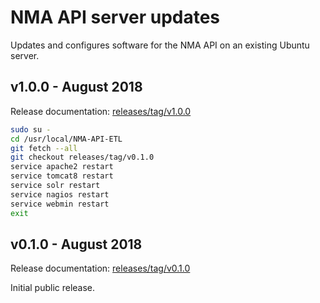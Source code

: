# NMA API server updates

Updates and configures software for the NMA API on an existing Ubuntu server.  

## v1.0.0 - August 2018

Release documentation: [releases/tag/v1.0.0](https://github.com/NationalMuseumAustralia/Collection-API-ETL/releases/tag/v1.0.0)


```sh
sudo su -
cd /usr/local/NMA-API-ETL
git fetch --all
git checkout releases/tag/v0.1.0
service apache2 restart
service tomcat8 restart
service solr restart
service nagios restart
service webmin restart
exit
```

## v0.1.0 - August 2018

Release documentation: [releases/tag/v0.1.0](https://github.com/NationalMuseumAustralia/Collection-API-ETL/releases/tag/v0.1.0)

Initial public release.
